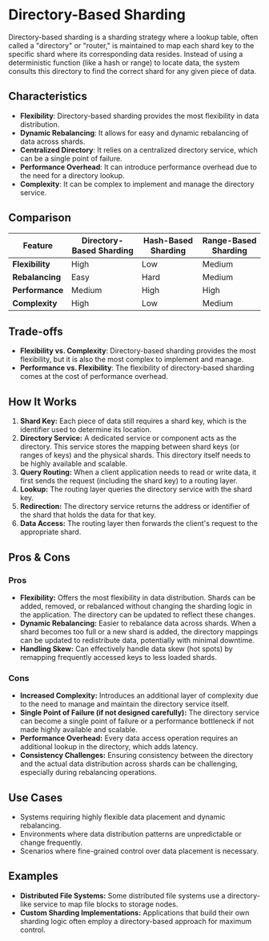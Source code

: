 # Directory-Based Sharding



Directory-based sharding is a sharding strategy where a lookup table, often called a "directory" or "router," is maintained to map each shard key to the specific shard where its corresponding data resides. Instead of using a deterministic function (like a hash or range) to locate data, the system consults this directory to find the correct shard for any given piece of data.

## Characteristics

- **Flexibility**: Directory-based sharding provides the most flexibility in data distribution.
- **Dynamic Rebalancing**: It allows for easy and dynamic rebalancing of data across shards.
- **Centralized Directory**: It relies on a centralized directory service, which can be a single point of failure.
- **Performance Overhead**: It can introduce performance overhead due to the need for a directory lookup.
- **Complexity**: It can be complex to implement and manage the directory service.

## Comparison

| Feature | Directory-Based Sharding | Hash-Based Sharding | Range-Based Sharding |
|---|---|---|---|
| **Flexibility** | High | Low | Medium |
| **Rebalancing** | Easy | Hard | Medium |
| **Performance** | Medium | High | High |
| **Complexity** | High | Low | Medium |

## Trade-offs

- **Flexibility vs. Complexity**: Directory-based sharding provides the most flexibility, but it is also the most complex to implement and manage.
- **Performance vs. Flexibility**: The flexibility of directory-based sharding comes at the cost of performance overhead.

## How It Works

1.  **Shard Key:** Each piece of data still requires a shard key, which is the identifier used to determine its location.
2.  **Directory Service:** A dedicated service or component acts as the directory. This service stores the mapping between shard keys (or ranges of keys) and the physical shards. This directory itself needs to be highly available and scalable.
3.  **Query Routing:** When a client application needs to read or write data, it first sends the request (including the shard key) to a routing layer.
4.  **Lookup:** The routing layer queries the directory service with the shard key.
5.  **Redirection:** The directory service returns the address or identifier of the shard that holds the data for that key.
6.  **Data Access:** The routing layer then forwards the client's request to the appropriate shard.

## Pros & Cons

### Pros

*   **Flexibility:** Offers the most flexibility in data distribution. Shards can be added, removed, or rebalanced without changing the sharding logic in the application. The directory can be updated to reflect these changes.
*   **Dynamic Rebalancing:** Easier to rebalance data across shards. When a shard becomes too full or a new shard is added, the directory mappings can be updated to redistribute data, potentially with minimal downtime.
*   **Handling Skew:** Can effectively handle data skew (hot spots) by remapping frequently accessed keys to less loaded shards.

### Cons

*   **Increased Complexity:** Introduces an additional layer of complexity due to the need to manage and maintain the directory service itself.
*   **Single Point of Failure (if not designed carefully):** The directory service can become a single point of failure or a performance bottleneck if not made highly available and scalable.
*   **Performance Overhead:** Every data access operation requires an additional lookup in the directory, which adds latency.
*   **Consistency Challenges:** Ensuring consistency between the directory and the actual data distribution across shards can be challenging, especially during rebalancing operations.

## Use Cases

*   Systems requiring highly flexible data placement and dynamic rebalancing.
*   Environments where data distribution patterns are unpredictable or change frequently.
*   Scenarios where fine-grained control over data placement is necessary.

## Examples

*   **Distributed File Systems:** Some distributed file systems use a directory-like service to map file blocks to storage nodes.
*   **Custom Sharding Implementations:** Applications that build their own sharding logic often employ a directory-based approach for maximum control.
